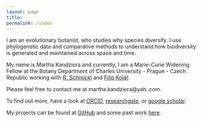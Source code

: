 ```yaml
---
layout: page
title: 
permalink: /index
---
```


I am an evolutionary botanist, who studies why species diversify. I use phylogenetic data and comparative methods to understand how biodiversity is generated and maintained across space and time. 


My name is Martha Kandziora and currently, I am a Marie-Curie Widening Fellow at the Botany Department of Charles University - Prague - Czech Republic working with [R. Schmickl](https://lab-allience.natur.cuni.cz/plantevocytogen/people-research) and [Filip Kolář](https://botany.natur.cuni.cz/ecolgen/filip-kolar).


Please feel free to contact me at martha.kandziora@yah..com.

To find out more, have a look at [ORCID](https://orcid.org/0000-0002-1197-6207), [researchgate](https://www.researchgate.net/profile/Martha_Kandziora), or [google scholar](https://scholar.google.com/citations?user=WQFUrbwAAAAJ&hl=en).

My projects can be found at [GitHub](https://github.com/mkandziora) and some past work [here](https://github.com/McTavishLab/physcraper).
